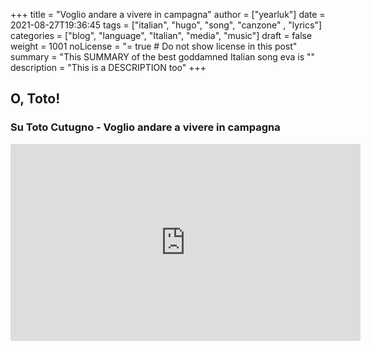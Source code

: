 +++
title = "Voglio andare a vivere in campagna"
author = ["yearluk"]
date = 2021-08-27T19:36:45
tags = ["italian", "hugo", "song", "canzone" , "lyrics"]
categories = ["blog", "language", "Italian", "media", "music"]
draft = false
weight = 1001
noLicense = "= true # Do not show license in this post"
summary = "This SUMMARY of the best goddamned Italian song eva is \""
description = "This is a DESCRIPTION too"
+++


## O, Toto!

### Su Toto Cutugno - Voglio andare a vivere in campagna

<iframe width="560" height="315"
  src="https://www.youtube.com/watch?v=pLFc6X1xyBA" 
  frameborder="0" 
  allow="accelerometer; autoplay; encrypted-media; gyroscope; picture-in-picture" 

Immaginate un adolescente inglese monolingue di campagna che sta per sostenere alcuni esami di latino prima di andare all'università. Cosa può trovare al mercatino dell'usato a cui i suoi genitori lo hanno trascinato, in una domenica fredda, piovosa e ventosa?

Solo una cassetta con questo bellissimo singolo! L'avevo ascoltata così tanto sul mio finto Walkman che il testo è praticamente impresso nella mia mente, e riesco a cantarla più forte di qualsiasi canzone inglese della mia gioventù.

(Mi piacciono anche il vino e la pasta, quindi questo fa di me  italiano, giusto?.... 🤣)


```
Voglio andare a vivere in campagna
Voglio la rugiada che mi bagna
Ma vivo qui in città, e non mi piace più
In questo traffico bestiale
La solitudine ti assale e ti butta giù
Che bella la mia gioventù

Voglio ritornare alla campagna
Voglio zappar la terra e fare legna
Ma vivo qui in città, che fretta sta tribù
Non si può più comunicare
Qui non si può più respirare il cielo non e più blu
E io non mi diverto più

Al mio paese si balla, si balla, si balla
In questa notte un po' gitana di luna piena
Al mio paese c'è festa che festa che festa
Tutti in piazza ed affacciati alla finestra
E un sogno e niente più
Che bella la mia gioventù

Io che sono nato in campagna
Ricordo nonno Silvio e la vendemmia
Ma vivo qui in città, dove sei nata tu
Ma la nevrosi e generale
La confusioni che ti assale ti butta giù
E io non mi diverto più

Al mio paese si balla, si balla, si balla
In questa notte un po' ruffiana di luna piena
Al mio paese c'è festa che festa che festa
Tutti in piazza ed affacciati alla finestra
Rivoglio il mio paese la chiesa le case
E la maestra che coltiva le sue rose
Rivoglio il mio paese, la vecchia corriera
Che risaliva lenta sbuffando a tarda sera
Ma e solo un sogno e niente più
Che bella la mia gioventù

Al mio paese si balla si balla si balla
Dalla notte fino all'alba con la luna piena
Rivoglio il mio paese, quella gente che respira amore
E quello stagno che per noi bambini sembrava il mare

Al mio paese c'è festa che festa che gran festa
Tutti vestiti per bene un po' fuori di testa
Rivoglio il mio paese, la giostra il barbiere
E il dottore di tutti, il prete e il carabiniere
Ma e solo un sogno e niente più
Che bella la mia gioventù
```
